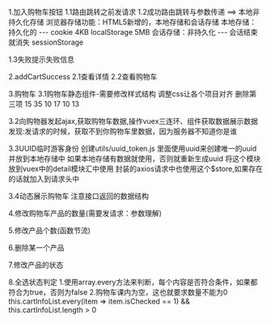 1.加入购物车按钮
1.1路由跳转之前发请求
1.2成功路由跳转与参数传递 ==> 本地非持久化存储
浏览器存储功能：HTML5新增的，本地存储和会话存储
本地存储：持久化的 --- cookie 4KB localStorage 5MB
会话存储：非持久化 --- 会话结束就消失 sessionStorage

1.3失败提示失败信息

2.addCartSuccess
2.1查看详情
2.2查看购物车

3.购物车
3.1购物车静态组件-需要修改样式结构
调整css让各个项目对齐 删除第三项  15 35 10 17 10 13

3.2向购物器发起ajax,获取购物车数据,操作vuex三连环、组件获取数据展示数据
发现:发请求的时候，获取不到你购物车里数据，因为服务器不知道你是谁

3.3UUID临时游客身份
创建utils/uuid_token.js 里面使用uuid来创建唯一的uuid并放到本地存储中
如果本地存储有数据就使用，否则就重新生成uuid
将这个模块放到vuex中的detail模块汇中使用
封装的axios请求中也使用这个$store,如果存在的话就加入到请求头中

3.4动态展示购物车
注意接口返回的数据结构

4.修改购物车产品的数量(需要发请求：参数理解)

5.修改产品个数(函数节流)

6.删除某一个产品

7.修改产品的状态

8.全选状态判定
  1.使用array.every方法来判断，每个内容是否符合条件，如果都符合为true，否则为false
  2.购物车课内为空，这也就要求数量不能为0
  this.cartInfoList.every(item => item.isChecked == 1) && this.cartInfoList.length > 0
